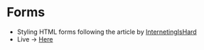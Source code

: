 # Forms
- Styling HTML forms following the article by [InternetingIsHard](internetingishard.com/html-and-css/forms)
- Live -> [Here](https://devashishchakraborty.github.io/forms)
